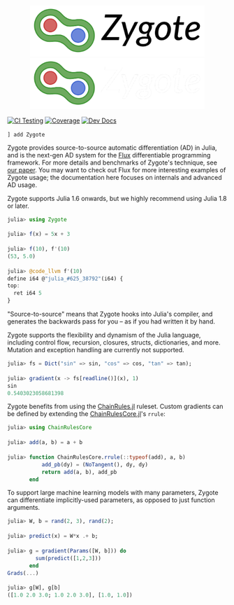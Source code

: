 <p align="center">
  <img width="400px" src="https://raw.githubusercontent.com/FluxML/Zygote.jl/master/docs/src/assets/logo.png#gh-light-mode-only"/>
  <img width="400px" src="https://raw.githubusercontent.com/FluxML/Zygote.jl/master/docs/src/assets/logo-dark.png#gh-dark-mode-only"/>
</p>

<!-- [![Build Status](https://travis-ci.org/FluxML/Zygote.jl.svg?branch=master)](https://travis-ci.org/FluxML/Zygote.jl) -->
[![CI Testing](https://github.com/FluxML/Zygote.jl/workflows/CI/badge.svg)](https://github.com/FluxML/Zygote.jl/actions)
[![Coverage](https://codecov.io/gh/FluxML/Zygote.jl/branch/master/graph/badge.svg)](https://codecov.io/gh/FluxML/Zygote.jl) 
[![Dev Docs](https://img.shields.io/badge/docs-dev-blue.svg)](https://fluxml.ai/Zygote.jl/dev)

`] add Zygote`

Zygote provides source-to-source automatic differentiation (AD) in Julia, and is the next-gen AD system for the [Flux](https://github.com/FluxML/Flux.jl) differentiable programming framework. For more details and benchmarks of Zygote's technique, see [our paper](https://arxiv.org/abs/1810.07951). You may want to check out Flux for more interesting examples of Zygote usage; the documentation here focuses on internals and advanced AD usage.

Zygote supports Julia 1.6 onwards, but we highly recommend using Julia 1.8 or later.

```julia
julia> using Zygote

julia> f(x) = 5x + 3

julia> f(10), f'(10)
(53, 5.0)

julia> @code_llvm f'(10)
define i64 @"julia_#625_38792"(i64) {
top:
  ret i64 5
}
```

"Source-to-source" means that Zygote hooks into Julia's compiler, and generates the backwards pass for you – as if you had written it by hand.

Zygote supports the flexibility and dynamism of the Julia language, including control flow, recursion, closures, structs, dictionaries, and more.
Mutation and exception handling are currently not supported.

```julia
julia> fs = Dict("sin" => sin, "cos" => cos, "tan" => tan);

julia> gradient(x -> fs[readline()](x), 1)
sin
0.5403023058681398
```

Zygote benefits from using the [ChainRules.jl](https://github.com/JuliaDiff/ChainRules.jl) ruleset.
Custom gradients can be defined by extending the [ChainRulesCore.jl](https://github.com/JuliaDiff/ChainRulesCore.jl)'s `rrule`:

```julia
julia> using ChainRulesCore

julia> add(a, b) = a + b

julia> function ChainRulesCore.rrule(::typeof(add), a, b)
           add_pb(dy) = (NoTangent(), dy, dy)
           return add(a, b), add_pb
       end
```

To support large machine learning models with many parameters, Zygote can differentiate implicitly-used parameters, as opposed to just function arguments.

```julia
julia> W, b = rand(2, 3), rand(2);

julia> predict(x) = W*x .+ b;

julia> g = gradient(Params([W, b])) do
         sum(predict([1,2,3]))
       end
Grads(...)

julia> g[W], g[b]
([1.0 2.0 3.0; 1.0 2.0 3.0], [1.0, 1.0])
```
